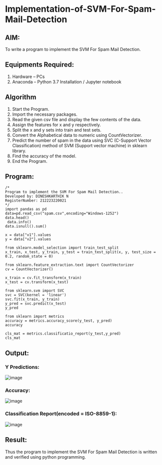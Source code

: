 # Implementation-of-SVM-For-Spam-Mail-Detection

## AIM:
To write a program to implement the SVM For Spam Mail Detection.

## Equipments Required:
1. Hardware – PCs
2. Anaconda – Python 3.7 Installation / Jupyter notebook

## Algorithm
1. Start the Program.
2. Import the necessary packages.
3. Read the given csv file and display the few contents of the data.
4. Assign the features for x and y respectively.
5. Split the x and y sets into train and test sets.
6. Convert the Alphabetical data to numeric using CountVectorizer.
7. Predict the number of spam in the data using SVC (C-Support Vector Classification) method of SVM (Support vector machine) in sklearn library.
8. Find the accuracy of the model.
9. End the Program.


## Program:
```
/*
Program to implement the SVM For Spam Mail Detection..
Developed by: DINESHKARTHIK N
RegisterNumber: 212223220021
*/
import pandas as pd
data=pd.read_csv("spam.csv",encoding="Windows-1252")
data.head()
 data.info()
data.isnull().sum()

x = data["v1"].values
y = data["v2"].values

from sklearn.model_selection import train_test_split
x_train, x_test, y_train, y_test = train_test_split(x, y, test_size = 0.2, random_state = 0)

from sklearn.feature_extraction.text import CountVectorizer
cv = CountVectorizer()

x_train = cv.fit_transform(x_train)
x_test = cv.transform(x_test)

from sklearn.svm import SVC
svc = SVC(kernel = 'linear')
svc.fit(x_train, y_train)
y_pred = svc.predict(x_test)
y_pred

from sklearn import metrics
accuracy = metrics.accuracy_score(y_test, y_pred)
accuracy

cls_mat = metrics.classificatio_report(y_test,y_pred)
cls_mat
```

## Output:
### Y Predictions:
![image](https://github.com/user-attachments/assets/004eecc1-d50e-401a-90f3-15324db6442b)

### Accuracy:
![image](https://github.com/user-attachments/assets/64a58b6b-f776-4665-b0a1-230fbd311948)

### Classification Report(encoded = ISO-8859-1):
![image](https://github.com/user-attachments/assets/33daa8ad-c087-44e5-b6ab-f3976075fa7d)





## Result:
Thus the program to implement the SVM For Spam Mail Detection is written and verified using python programming.

